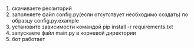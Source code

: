 1. скачиваете реозиторий
2. заполняете файл config.py(если отсутствует необходимо создать) по образцу config.py.example
3. установите зависимости командой pip install -r requirements.txt
4. запускаете файл main.py в корневой директории
5. бот работает